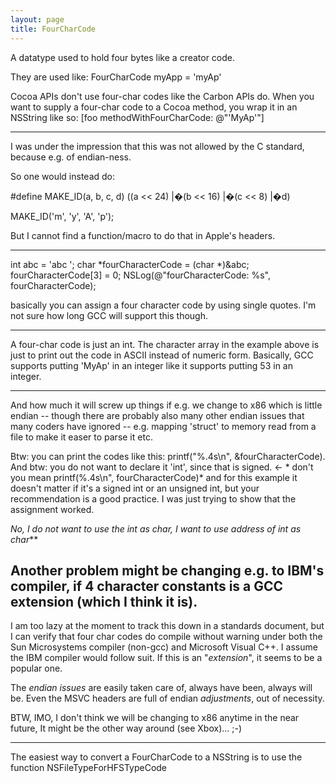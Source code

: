 ```yaml
---
layout: page
title: FourCharCode
---
```


A datatype used to hold four bytes like a creator code.

They are used like:     FourCharCode myApp = 'myAp'

Cocoa APIs don't use four-char codes like the Carbon APIs do. When you want to supply a four-char code to a Cocoa method, you wrap it in an NSString like so:     [foo methodWithFourCharCode: @"'MyAp'"]

----
I was under the impression that this was not allowed by the C standard, because e.g. of endian-ness.

So one would instead do:
    
#define MAKE_ID(a, b, c, d) ((a << 24) |�(b << 16) |�(c << 8) |�d)

MAKE_ID('m', 'y', 'A', 'p');

But I cannot find a function/macro to do that in Apple's headers.

----

    
int abc = 'abc ';
char *fourCharacterCode = (char *)&abc;
fourCharacterCode[3] = 0;
NSLog(@"fourCharacterCode: %s", fourCharacterCode);


basically you can assign a four character code by using single quotes. I'm not sure how long GCC will support this though.

----

A four-char code is just an int. The character array in the example above is just to print out the code in ASCII instead of numeric form. Basically, GCC supports putting 'MyAp' in an integer like it supports putting 53 in an integer.

----

And how much it will screw up things if e.g. we change to x86 which is little endian -- though there are probably also many other endian issues that many coders have ignored -- e.g. mapping 'struct' to memory read from a file to make it easer to parse it etc.

Btw: you can print the codes like this:     printf("%.4s\n", &fourCharacterCode). And btw: you do not want to declare it 'int', since that is signed. <- * don't you mean     printf(%.4s\n", fourCharacterCode)* and for this example it doesn't matter if it's a signed int or an unsigned int, but your recommendation is a good practice. I was just trying to show that the assignment worked. 

**No, I do not want to use the int as char*, I want to use address of int as char***

Another problem might be changing e.g. to IBM's compiler, if 4 character constants is a GCC extension (which I think it is).
----

I am too lazy at the moment to track this down in a standards document, but I can verify that four char codes do compile without warning under both the Sun Microsystems compiler (non-gcc) and Microsoft Visual C++. I assume the IBM compiler would follow suit. If this is an "*extension*", it seems to be a popular one.

The *endian issues* are easily taken care of, always have been, always will be. Even the MSVC headers are full of endian *adjustments*, out of necessity.

BTW, IMO, I don't think we will be changing to x86 anytime in the near future, It might be the other way around (see Xbox)... ;-)

----

The easiest way to convert a FourCharCode to a NSString is to use the function NSFileTypeForHFSTypeCode

